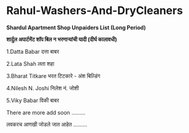 # Rahul-Washers-And-DryCleaners

**Shardul Apartment Shop Unpaiders List (Long Period)**

**शार्दुल अपार्टमेंट शॉप बिल न भरणाऱ्यांची यादी (दीर्घ कालावधी)**

1.Datta Babar दत्ता बाबर

2.Lata Shah लता शहा

3.Bharat Titkare भरत टिटकारे - अंश बिल्डिंग

4.Nilesh N. Joshi निलेश नं. जोशी

5.Viky Babar विकी बाबर

There are more add soon .........

लवकरच आणखी जोडले जात आहेत .........






